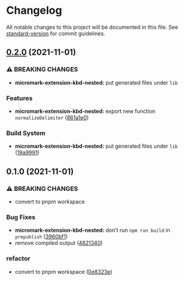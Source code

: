 # Changelog

All notable changes to this project will be documented in this file. See [standard-version](https://github.com/conventional-changelog/standard-version) for commit guidelines.

## [0.2.0](https://github.com/shivjm/remark-extensions/compare/micromark-extension-kbd-nested-v0.1.0...micromark-extension-kbd-nested-v0.2.0) (2021-11-01)


### ⚠ BREAKING CHANGES

* **micromark-extension-kbd-nested:** put generated files under `lib`

### Features

* **micromark-extension-kbd-nested:** export new function `normalizeDelimiter` ([861a1e0](https://github.com/shivjm/remark-extensions/commit/861a1e0a60bf18be462deabb44684c7a392d53f3))


### Build System

* **micromark-extension-kbd-nested:** put generated files under `lib` ([19a9991](https://github.com/shivjm/remark-extensions/commit/19a9991aee4004bedb614b6a9d09888a8ad43668))

## 0.1.0 (2021-11-01)


### ⚠ BREAKING CHANGES

* convert to pnpm workspace

### Bug Fixes

* **micromark-extension-kbd-nested:** don’t run `npm run build` in `prepublish` ([3960bf1](https://gh-shivjm/shivjm/remark-extensions/commit/3960bf10b40c42027bb86d051c22c40700c51064))
* remove compiled output ([4821340](https://gh-shivjm/shivjm/remark-extensions/commit/482134060eace480387f044494eb6c3a9b919300))


### refactor

* convert to pnpm workspace ([0e8323e](https://gh-shivjm/shivjm/remark-extensions/commit/0e8323e25127d7d060d3b299c40d0b666903bc8d))
